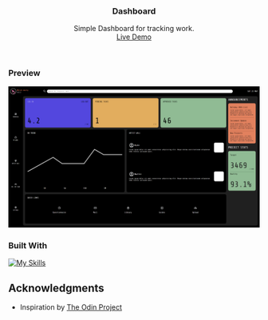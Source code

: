 <h3 align="center">Dashboard</h3>

  <p align="center">
    Simple Dashboard for tracking work. 
    <br />
    <a href="https://notsanta20.github.io/dashboard/" target="_blank">Live Demo</a>
  </p>
</div>
<br>

<!-- ABOUT THE PROJECT -->
### Preview

<div align="center">
 <img src="./images/preview.png">
</div>


### Built With

[![My Skills](https://skillicons.dev/icons?i=js,html,css)](https://skillicons.dev)


<!-- ACKNOWLEDGMENTS -->
## Acknowledgments

* Inspiration by <a href="https://www.theodinproject.com/lessons/node-path-intermediate-html-and-css-admin-dashboard#project-solution" target="_blank">The Odin Project</a>
